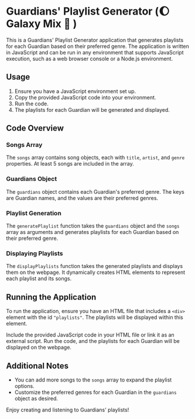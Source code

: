 # Guardians' Playlist Generator (🌔 Galaxy Mix 📼 )

This is a Guardians' Playlist Generator application that generates playlists for each Guardian based on their preferred genre. The application is written in JavaScript and can be run in any environment that supports JavaScript execution, such as a web browser console or a Node.js environment.

## Usage

1. Ensure you have a JavaScript environment set up.
2. Copy the provided JavaScript code into your environment.
3. Run the code.
4. The playlists for each Guardian will be generated and displayed.

## Code Overview

### Songs Array

The `songs` array contains song objects, each with `title`, `artist`, and `genre` properties. At least 5 songs are included in the array.

### Guardians Object

The `guardians` object contains each Guardian's preferred genre. The keys are Guardian names, and the values are their preferred genres.

### Playlist Generation

The `generatePlaylist` function takes the `guardians` object and the `songs` array as arguments and generates playlists for each Guardian based on their preferred genre.

### Displaying Playlists

The `displayPlaylists` function takes the generated playlists and displays them on the webpage. It dynamically creates HTML elements to represent each playlist and its songs.

## Running the Application

To run the application, ensure you have an HTML file that includes a `<div>` element with the id `"playlists"`. The playlists will be displayed within this element.

Include the provided JavaScript code in your HTML file or link it as an external script. Run the code, and the playlists for each Guardian will be displayed on the webpage.

## Additional Notes

- You can add more songs to the `songs` array to expand the playlist options.
- Customize the preferred genres for each Guardian in the `guardians` object as desired.

Enjoy creating and listening to Guardians' playlists!
